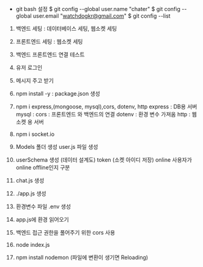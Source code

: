 * git bash 설정 
  $ git config --global user.name "chater"
  $ git config --global user.email "watchdogkr@gmail.com"
  $ git config --list


1. 백엔드 세팅 : 데이터베이스 세팅, 웹소켓 세팅
2. 프론트엔드 세팅 : 웹소켓 세팅
3. 백엔드 프론트엔드 연결 테스트
4. 유저 로그인
5. 메시지 주고 받기

1. npm install -y : package.json 생성
2. npm i express,(mongoose, mysql),cors, dotenv, http
    express : DB용 서버
    mysql : 
    cors : 프론트엔드 와 백엔드의 연결
    dotenv : 환경 변수 가져옴
    http : 웹소켓 용 서버
3. npm i socket.io
4. Models 폴더 생성 user.js 파일 생성
5. userSchema 생성 (데이터 설계도)
   token (소켓 아이디 저장)
   online 사용자가 online offline인지 구분
6. chat.js 생성
7. ./app.js 생성   
8. 환경변수 파일 .env 생성
9. app.js에 환경 읽어오기
10. 백엔드 접근 권한을 풀어주기 위한 cors 사용
11. node index.js
12. npm install nodemon (파일에 변환이 생기면 Reloading)

